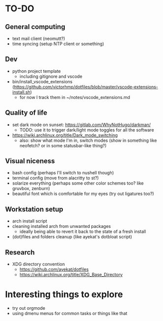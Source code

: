 # TO-DO

## General computing
- text mail client (neomutt?)
- time syncing (setup NTP client or something)

## Dev
- python project template
	- including gitignore and vscode
- bin/install_vscode_extensions (https://github.com/victorhmp/dotfiles/blob/master/vscode-extensions-install.sh)
	- for now I track them in ~/notes/vscode_extensions.md

## Quality of life
- set dark mode on sunset: https://gitlab.com/WhyNotHugo/darkman/
	- TODO: use it to trigger dark/light mode toggles for all the software
- https://wiki.archlinux.org/title/Dark_mode_switching
	- also: show what mode I'm in, switch modes (show in something like neofetch? or in some statusbar-like thing?) 

## Visual niceness
- bash config (perhaps I'll switch to nushell though)
- terminal config (move from alacritty to st?)
- solarize everything (perhaps some other color schemes too? like gruvbox, zenburn)
- beautiful font which is comfortable for my eyes (try out ligatures too?)


## Workstation setup
- arch install script
- cleaning installed arch from unwanted packages
	- ideally being able to revert it back to the state of a fresh install
- (dot)files and folders cleanup (like ayekat's dotbloat script)


## Research
- XDG directory convention
	- https://github.com/ayekat/dotfiles
	- https://wiki.archlinux.org/title/XDG_Base_Directory


# Interesting things to explore

- try out orgmode
- using dmenu menus for common tasks or things like that
